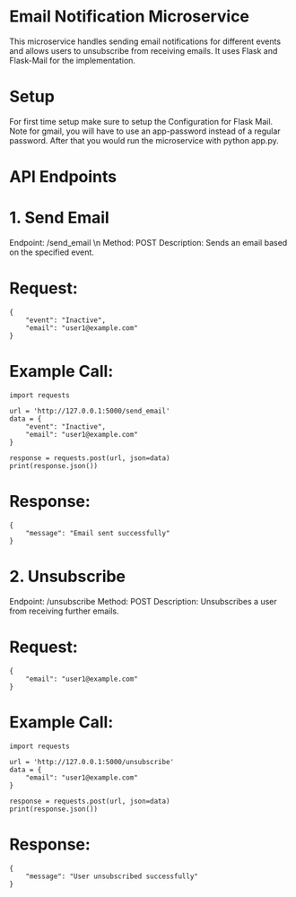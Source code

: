 # Email Notification Microservice
This microservice handles sending email notifications for different events and allows users to unsubscribe from receiving emails. It uses Flask and Flask-Mail for the implementation.

# Setup
For first time setup make sure to setup the Configuration for Flask Mail. Note for gmail, you will have to use an app-password instead of a regular password. After that you would run the microservice with python app.py.

# API Endpoints
# 1. Send Email
Endpoint: /send_email \n
Method: POST
Description: Sends an email based on the specified event.

# Request:
```
{
    "event": "Inactive",
    "email": "user1@example.com"
}
```

# Example Call:
```
import requests

url = 'http://127.0.0.1:5000/send_email'
data = {
    "event": "Inactive",
    "email": "user1@example.com"
}

response = requests.post(url, json=data)
print(response.json())
```

# Response:
```
{
    "message": "Email sent successfully"
}
```
# 2. Unsubscribe
Endpoint: /unsubscribe
Method: POST
Description: Unsubscribes a user from receiving further emails.

# Request:
```
{
    "email": "user1@example.com"
}
```
# Example Call:
```
import requests

url = 'http://127.0.0.1:5000/unsubscribe'
data = {
    "email": "user1@example.com"
}

response = requests.post(url, json=data)
print(response.json())
```
# Response:
```
{
    "message": "User unsubscribed successfully"
}
```
